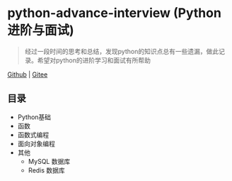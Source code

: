 # python-advance-interview (Python 进阶与面试)
> 经过一段时间的思考和总结，发现python的知识点总有一些遗漏，做此记录。希望对python的进阶学习和面试有所帮助

[Github](https://github.com/edgardeng/python-advance-interview) | [Gitee](https://gitee.com/edgardeng/python-advance-interview)

<!-- git remote add github https://github.com/edgardeng/python-advance-interview.git
git push origin github --all -->

## 目录

* Python基础
* 函数
* 函数式编程
* 面向对象编程
* 其他
  * MySQL 数据库
  * Redis 数据库  

